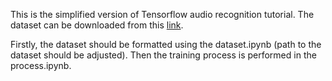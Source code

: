 This is the simplified version of Tensorflow audio recognition tutorial.
The dataset can be downloaded from this [link][dataset].

Firstly, the dataset should be formatted using the dataset.ipynb (path to the dataset should be adjusted).
Then the training process is performed in the process.ipynb.

[dataset]:https://storage.cloud.google.com/download.tensorflow.org/data/speech_commands_v0.01.tar.gz
